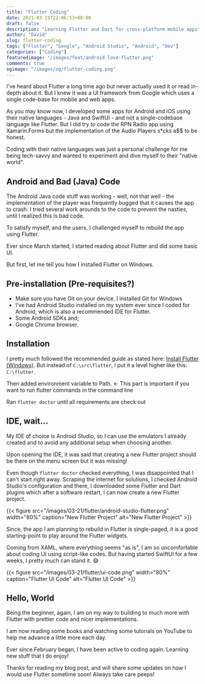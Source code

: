 ```yaml
---
title: "Flutter Coding"
date: 2021-03-15T22:06:53+08:00
draft: false
description: "Learning Flutter and Dart for cross-platform mobile apps"
author: "David"
slug: flutter-coding
tags: ["Flutter", "Google", "Android Studio", "Android", "Dev"]
categories: ["Coding"]
featuredimage: "/images/feat/android-love-flutter.png"
comments: true
ogimage: "/images/og/flutter-coding.png"
---
```


I've heard about Flutter a long time ago but never actually used it or read in-depth about it. But I knew it was a UI framework from Google which uses a single code-base for mobile and web apps.

As you may know now, I developed some apps for Android and iOS using their native languages - Java and SwiftUI - and not a single-codebase language like Flutter. But I did try to code the RPN Radio app using Xamarin.Forms but the implementation of the Audio Players s\*cks a$$ to be honest.

Coding with their native languages was just a personal challenge for me being tech-savvy and wanted to experiment and dive myself to their "native world".

## Android and Bad (Java) Code

The Android Java code stuff was working - well, not that well - the implementation of the player was frequently bugged that it causes the app to crash. I tried several work arounds to the code to prevent the nasties, until I realized this is bad code.

To satisfy myself, and the users, I challenged myself to rebuild the app using Flutter.

Ever since March started, I started reading about Flutter and did some basic UI.

But first, let me tell you how I installed Flutter on Windows.

## Pre-installation (Pre-requisites?)

- Make sure you have Git on your device. I installed Git for Windows
- I've had Android Studio installed on my system ever since I coded for Android, which is also a recommended IDE for Flutter.
- Some Android SDKs and;
- Google Chrome browser.

## Installation

I pretty much followed the recommended guide as stated here: [Install Flutter (Windows)](https://flutter.dev/docs/get-started/install/windows). But instead of `C:\src\flutter`, I put it a level higher like this: `C:\flutter`.

Then added environment variable to Path. <- This part is important if you want to run flutter commands in the command line

Ran `flutter doctor` until all requirements are check out

## IDE, wait...

My IDE of choice is Android Studio, so I can use the emulators I already created and to avoid any additional setup when choosing another.

Upon opening the IDE, it was said that creating a new Flutter project should be there on the menu screen but it was missing!

Even though `flutter doctor` checked everything, I was disappointed that I can't start right away. Scraping the internet for solutions, I checked Android Studio's configuration and there, I downloaded some Flutter and Dart plugins which after a software restart, I can now create a new Flutter project.

{{< figure src="/images/03-21/flutter/android-studio-flutter.png" width="80%" caption="New Flutter Project" alt="New Flutter Project" >}}

Since, the app I am planning to rebuild in Flutter is single-paged, it is a good starting-point to play around the Flutter widgets.

Coming from XAML, where everything seems "as is", I am so uncomfortable about coding UI using script-like codes. But having started SwiftUI for a few weeks, I pretty much can stand it. 😅

{{< figure src="/images/03-21/flutter/ui-code.png" width="80%" caption="Flutter UI Code" alt="Flutter UI Code" >}}

## Hello, World

Being the beginner, again, I am on my way to building to much more with Flutter with prettier code and nicer implementations.

I am now reading some books and watching some tutorials on YouTube to help me advance a little more each day.

Ever since February began, I have been active to coding again. Learning new stuff that I do enjoy!

Thanks for reading my blog post, and will share some updates on how I would use Flutter sometime soon! Always take care peeps!
